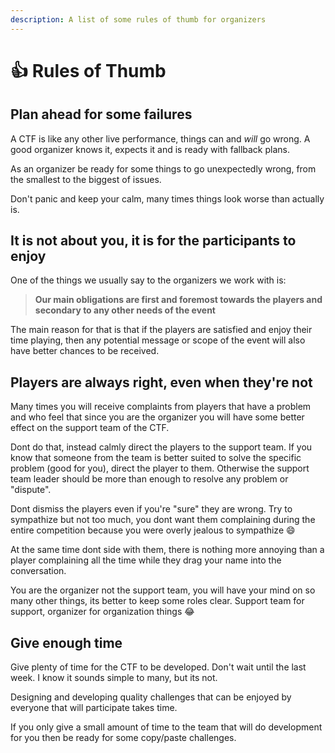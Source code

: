 ```yaml
---
description: A list of some rules of thumb for organizers
---
```


# 👍 Rules of Thumb

## Plan ahead for some failures

A CTF is like any other live performance, things can and _will_ go wrong. A good organizer knows it, expects it and is ready with fallback plans.

As an organizer be ready for some things to go unexpectedly wrong, from the smallest to the biggest of issues.

Don't panic and keep your calm, many times things look worse than actually is.

## It is not about you, it is for the participants to enjoy

One of the things we usually say to the organizers we work with is:

> **Our main obligations are first and foremost towards the players and secondary to any other needs of the event**

The main reason for that is that if the players are satisfied and enjoy their time playing, then any potential message or scope of the event will also have better chances to be received.

## Players are always right, even when they're not

Many times you will receive complaints from players that have a problem and who feel that since you are the organizer you will have some better effect on the support team of the CTF.&#x20;

Dont do that, instead calmly direct the players to the support team. If you know that someone from the team is better suited to solve the specific problem (good for you), direct the player to them. Otherwise the support team leader should be more than enough to resolve any problem or "dispute".

Dont dismiss the players even if you're "sure" they are wrong. Try to sympathize but not too much, you dont want them complaining during the entire competition because you were overly jealous to sympathize :smile:&#x20;

At the same time dont side with them, there is nothing more annoying than a player complaining all the time while they drag your name into the conversation.

You are the organizer not the support team, you will have your mind on so many other things, its better to keep some roles clear. Support team for support, organizer for organization things :joy:&#x20;

## Give enough time

Give plenty of time for the CTF to be developed. Don't wait until the last week. I know it sounds simple to many, but its not.&#x20;

Designing and developing quality challenges that can be enjoyed by everyone that will participate takes time.&#x20;

If you only give a small amount of time to the team that will do development for you then be ready for some copy/paste challenges.
